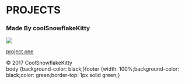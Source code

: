 # PROJECTS

### Made By coolSnowflakeKitty

<img src="https://avatars0.githubusercontent.com/u/11281548?v=3&s=96">

[project one](docs/project1.html)

<footer>&copy 2017 CoolSnowflakeKitty</footer


<style>body {background-color: black;}footer {width: 100%;background-color: black;color: green;border-top: 1px solid green;}</style>
